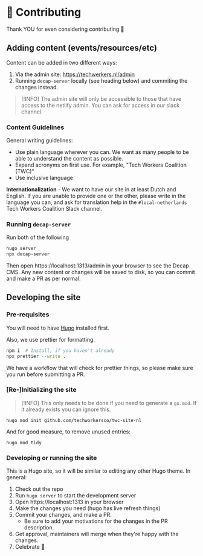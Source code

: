 # 🤝 Contributing

Thank YOU for even considering contributing 💖

## Adding content (events/resources/etc)

Content can be added in two different ways:

1. Via the admin site: https://techwerkers.nl/admin
1. Running `decap-server` locally (see heading below) and commiting the changes instead.

> [!INFO]
> The admin site will only be accessible to those that have access to the netlify admin. You can ask for access in our
> slack channel.

### Content Guidelines

General writing guidelines:

- Use plain language wherever you can. We want as many people to be able to
  understand the content as possible.
- Expand acronyms on first use. For example, "Tech Workers Coalition (TWC)"
- Use inclusive language

**Internationalization** - We want to have our site in at least Dutch and English. If you are unable to provide one or the
other, please write in the language you can, and ask for translation help in the `#local-netherlands` Tech Workers Coalition Slack channel.

### Running `decap-server`

Run both of the following

```sh
hugo server
npx decap-server
```

Then open https://localhost:1313/admin in your browser to see the Decap CMS. Any new content or changes will be saved to
disk, so you can commit and make a PR as per normal.

## Developing the site

### Pre-requisites

You will need to have [Hugo](https://gohugo.io/getting-started/installing/) installed first.

Also, we use prettier for formatting.

```sh
npm i  # Install, if you haven't already
npx prettier --write .
```

We have a workflow that will check for prettier things, so please make sure you run before submitting a PR.

### [Re-]Initializing the site

> [!INFO]
> This only needs to be done if you need to generate a `go.mod`. If it already exists you can ignore this.

```shell
hugo mod init github.com/techworkersco/twc-site-nl
```

And for good measure, to remove unused entries:

```
hugo mod tidy
```

### Developing or running the site

This is a Hugo site, so it will be similar to editing any other Hugo theme. In general:

1. Check out the repo
1. Run `hugo server` to start the development server
1. Open https://localhost:1313 in your browser
1. Make the changes you need (hugo has live refresh things)
1. Commit your changes, and make a PR.
   - Be sure to add your motivations for the changes in the PR description.
1. Get approval, maintainers will merge when they're happy with the changes.
1. Celebrate 🎉
